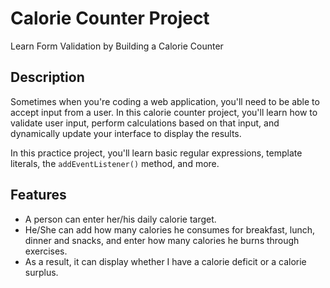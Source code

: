 # Calorie Counter Project
Learn Form Validation by Building a Calorie Counter

## Description

Sometimes when you're coding a web application, you'll need to be able to accept input from a user. In this calorie counter project, you'll learn how to validate user input, perform calculations based on that input, and dynamically update your interface to display the results.

In this practice project, you'll learn basic regular expressions, template literals, the `addEventListener()` method, and more.

## Features
- A person can enter her/his daily calorie target.
- He/She can add how many calories he consumes for breakfast, lunch, dinner and snacks, and enter how many calories he burns through exercises.
- As a result, it can display whether I have a calorie deficit or a calorie surplus.